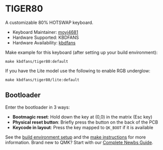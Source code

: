 # TIGER80

A customizable 80% HOTSWAP keyboard.

* Keyboard Maintainer: [moyi4681](https://github.com/moyi4681)
* Hardware Supported: KBDFANS
* Hardware Availability: [kbdfans](https://kbdfans.myshopify.com/)

Make example for this keyboard (after setting up your build environment):

    make kbdfans/tiger80:default

If you have the Lite model use the following to enable RGB underglow:

    make kbdfans/tiger80/lite:default

## Bootloader

Enter the bootloader in 3 ways:

* **Bootmagic reset**: Hold down the key at (0,0) in the matrix (Esc key)
* **Physical reset button**: Briefly press the button on the back of the PCB
* **Keycode in layout**: Press the key mapped to `QK_BOOT` if it is available

See the [build environment setup](https://docs.qmk.fm/#/getting_started_build_tools) and the [make instructions](https://docs.qmk.fm/#/getting_started_make_guide) for more information. Brand new to QMK? Start with our [Complete Newbs Guide](https://docs.qmk.fm/#/newbs).
